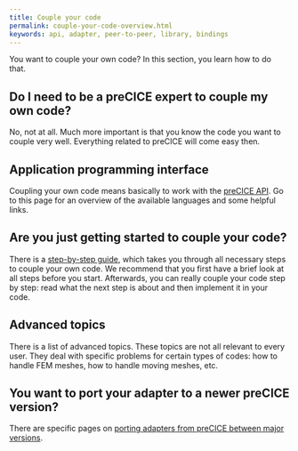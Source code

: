 ```yaml
---
title: Couple your code
permalink: couple-your-code-overview.html
keywords: api, adapter, peer-to-peer, library, bindings
---
```


You want to couple your own code? In this section, you learn how to do that.

## Do I need to be a preCICE expert to couple my own code?

No, not at all. Much more important is that you know the code you want to couple very well. Everything related to preCICE will come easy then.

## Application programming interface

Coupling your own code means basically to work with the [preCICE API](couple-your-code-api.html). Go to this page for an overview of the available languages and some helpful links.

## Are you just getting started to couple your code?

There is a [step-by-step guide](couple-your-code-preparing-your-solver.html), which takes you through all necessary steps to couple your own code. We recommend that you first have a brief look at all steps before you start. Afterwards, you can really couple your code step by step: read what the next step is about and then implement it in your code.

## Advanced topics

There is a list of advanced topics. These topics are not all relevant to every user. They deal with specific problems for certain types of codes: how to handle FEM meshes, how to handle moving meshes, etc.  

## You want to port your adapter to a newer preCICE version?

There are specific pages on [porting adapters from preCICE between major versions](couple-your-code-porting-overview.html).
